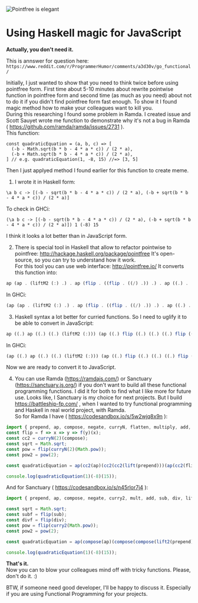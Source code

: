 ![Pointfree is elegant](https://github.com/ "Pointfree is elegant")

# Using Haskell magic for JavaScript  

**Actually, you don't need it.**  

This is annswer for question here: `https://www.reddit.com/r/ProgrammerHumor/comments/a3d30v/go_functional/`

Initially, I just wanted to show that you need to think twice before using pointfree form. First time about 5-10 minutes about rewrite pointwise function in pointfree form and second time (as much as you need) about not to do it if you didn't find pointfree form fast enough. To show it I found magic method how to make your colleagues want to kill you.  
During this researching I found some problem in Ramda. I created issue and Scott Sauyet wrote me function to demonstrate why it's not a bug in Ramda ( https://github.com/ramda/ramda/issues/2731 ).  
This function:  

```
const quadraticEquation = (a, b, c) => [
  (-b - Math.sqrt(b * b - 4 * a * c)) / (2 * a),
  (-b + Math.sqrt(b * b - 4 * a * c)) / (2 * a),  
] // e.g. quadraticEquation(1, -8, 15) //=> [3, 5]
```
  
Then I just applyed method I found earlier for this function to create meme.  

1. I wrote it in Haskell form:  

```
\a b c -> [(-b - sqrt(b * b - 4 * a * c)) / (2 * a), (-b + sqrt(b * b - 4 * a * c)) / (2 * a)]
```
To check in GHCi:  

```
(\a b c -> [(-b - sqrt(b * b - 4 * a * c)) / (2 * a), (-b + sqrt(b * b - 4 * a * c)) / (2 * a)]) 1 (-8) 15
```

I think it looks a lot better than in JavaScript form.  

2. There is special tool in Haskell that allow to refactor pointwise to pointfree: http://hackage.haskell.org/package/pointfree It's open-source, so you can try to understand how it work.  
For this tool you can use web interface: http://pointfree.io/ It converts this function into:  

```haskell
ap (ap . (liftM2 (:) .) . ap (flip . ((flip . ((/) .)) .) . ap ((.) . (-) . negate) . ((sqrt .) .) . flip ((.) . (-) . join (*)) . (*) . (4 *)) (2 *)) (flip flip ([]) . ((flip . ((:) .)) .) . ap (flip . ((flip . ((/) .)) .) . ap ((.) . (+) . negate) . ((sqrt .) .) . flip ((.) . (-) . join (*)) . (*) . (4 *)) (2 *))
```

In GHCi:  
```haskell
(ap (ap . (liftM2 (:) .) . ap (flip . ((flip . ((/) .)) .) . ap ((.) . (-) . negate) . ((sqrt .) .) . flip ((.) . (-) . join (*)) . (*) . (4 *)) (2 *)) (flip flip ([]) . ((flip . ((:) .)) .) . ap (flip . ((flip . ((/) .)) .) . ap ((.) . (+) . negate) . ((sqrt .) .) . flip ((.) . (-) . join (*)) . (*) . (4 *)) (2 *))) 1 (-8) 15
```

3. Haskell syntax a lot better for curried functions. So I need to uglify it to be able to convert in JavaScript:  

```haskell
ap ((.) ap ((.) ((.) (liftM2 (:))) (ap ((.) flip ((.) ((.) ((.) flip ((.) (/)))) ((.) (ap ((.) (.) ((.) (-) negate))) ((.) ((.) ((.) sqrt)) ((.) (flip ((.) (.) ((.) (-) (join (*))))) ((.) (*) ((*) 4))))))) ((*) 2)))) ((.) ((flip flip) ([])) ((.) ((.) ((.) flip ((.) (:)))) (ap ((.) flip ((.) ((.) ((.) flip ((.) (/)))) ((.) (ap ((.) (.) ((.) (+) negate))) ((.) ((.) ((.) sqrt)) ((.) (flip ((.) (.) ((.) (-) (join (*))))) ((.) (*) ((*) 4))))))) ((*) 2))))
```

In GHCi:  

```haskell
(ap ((.) ap ((.) ((.) (liftM2 (:))) (ap ((.) flip ((.) ((.) ((.) flip ((.) (/)))) ((.) (ap ((.) (.) ((.) (-) negate))) ((.) ((.) ((.) sqrt)) ((.) (flip ((.) (.) ((.) (-) (join (*))))) ((.) (*) ((*) 4))))))) ((*) 2)))) ((.) ((flip flip) ([])) ((.) ((.) ((.) flip ((.) (:)))) (ap ((.) flip ((.) ((.) ((.) flip ((.) (/)))) ((.) (ap ((.) (.) ((.) (+) negate))) ((.) ((.) ((.) sqrt)) ((.) (flip ((.) (.) ((.) (-) (join (*))))) ((.) (*) ((*) 4))))))) ((*) 2))))) 1 (-8) 15
```

Now we are ready to convert it to JavaScript.  

4. You can use Ramda (https://ramdajs.com/) or Sanctuary (https://sanctuary.js.org/) if you don't want to build all these functional programming functions.
I did it for both to find what I like more for future use. Looks like, I Sanctuary is my choice for next projects. But I build https://battleship-fp.com/ , when I wanted to try functional programming and Haskell in real world project, with Ramda.  
So for Ramda I have ( https://codesandbox.io/s/5w2wjq8x9n ):  

```javascript
import { prepend, ap, compose, negate, curryN, flatten, multiply, add, subtract, divide, lift } from 'ramda'
const flip = f => x => y => f(y)(x);
const cc2 = curryN(2)(compose);
const sqrt = Math.sqrt;
const pow = flip(curryN(2)(Math.pow));
const pow2 = pow(2);

const quadraticEquation = ap(cc2(ap)(cc2(cc2(lift(prepend)))(ap(cc2(flip)(cc2(cc2(cc2(flip)(cc2(divide))))(cc2(ap(cc2(cc2)(cc2(subtract)(negate))))(cc2(cc2(cc2(sqrt)))(cc2((flip)(cc2(cc2)(cc2(subtract)(pow2))))(cc2(multiply)(multiply(4))))))))(multiply(2)))))(cc2((flip(flip))([]))(cc2(cc2(cc2(flip)(cc2(prepend))))(ap(cc2(flip)(cc2(cc2(cc2(flip)(cc2(divide))))(cc2(ap(cc2(cc2)(cc2(add)(negate))))(cc2(cc2(cc2(sqrt)))(cc2(flip(cc2(cc2)(cc2(subtract)(pow2))))(cc2(multiply)(multiply(4))))))))(multiply(2)))));

console.log(quadraticEquation(1)(-8)(15));
```

And for Sanctuary ( https://codesandbox.io/s/n45rlor7j4 ):

```javascript
import { prepend, ap, compose, negate, curry2, mult, add, sub, div, lift2, flip } from 'sanctuary'

const sqrt = Math.sqrt;
const subf = flip(sub);
const divf = flip(div);
const pow = flip(curry2(Math.pow));
const pow2 = pow(2);

const quadraticEquation = ap(compose(ap)(compose(compose(lift2(prepend)))(ap(compose(flip)(compose(compose(compose(flip)(compose(divf))))(compose(ap(compose(compose)(compose(subf)(negate))))(compose(compose(compose(sqrt)))(compose((flip)(compose(compose)(compose(subf)(pow2))))(compose(mult)(mult(4))))))))(mult(2)))))(compose((flip(flip))([]))(compose(compose(compose(flip)(compose(prepend))))(ap(compose(flip)(compose(compose(compose(flip)(compose(divf))))(compose(ap(compose(compose)(compose(add)(negate))))(compose(compose(compose(sqrt)))(compose(flip(compose(compose)(compose(subf)(pow2))))(compose(mult)(mult(4))))))))(mult(2)))));

console.log(quadraticEquation(1)(-8)(15));
```

**That's it.**  
Now you can to blow your colleagues mind off with tricky functions. Please, don't do it. :)  
  
BTW, if someone need good developer, I'll be happy to discuss it. Especially if you are using Functional Programming for your projects.  

